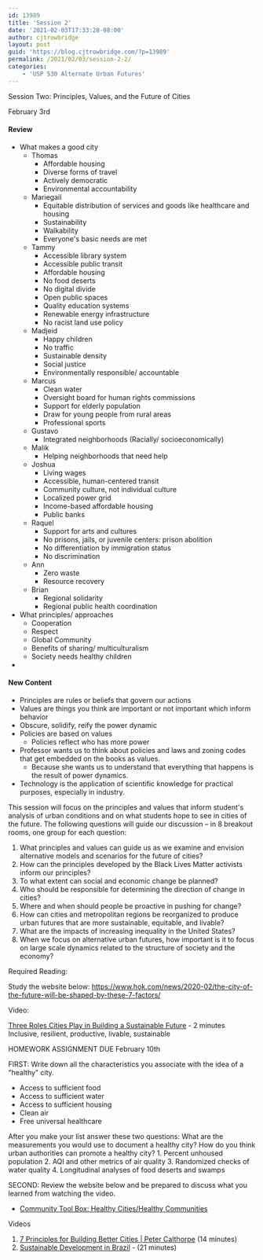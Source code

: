 ```yaml
---
id: 13989
title: 'Session 2'
date: '2021-02-03T17:33:28-08:00'
author: cjtrowbridge
layout: post
guid: 'https://blog.cjtrowbridge.com/?p=13989'
permalink: /2021/02/03/session-2-2/
categories:
    - 'USP 530 Alternate Urban Futures'
---
```


Session Two: Principles, Values, and the Future of Cities

February 3rd

#### Review

- What makes a good city 
    - Thomas 
        - Affordable housing
        - Diverse forms of travel
        - Actively democratic
        - Environmental accountability
    - Mariegail 
        - Equitable distribution of services and goods like healthcare and housing
        - Sustainability
        - Walkability
        - Everyone's basic needs are met
    - Tammy 
        - Accessible library system
        - Accessible public transit
        - Affordable housing
        - No food deserts
        - No digital divide
        - Open public spaces
        - Quality education systems
        - Renewable energy infrastructure
        - No racist land use policy
    - Madjeid 
        - Happy children
        - No traffic
        - Sustainable density
        - Social justice
        - Environmentally responsible/ accountable
    - Marcus 
        - Clean water
        - Oversight board for human rights commissions
        - Support for elderly population
        - Draw for young people from rural areas
        - Professional sports
    - Gustavo 
        - Integrated neighborhoods (Racially/ socioeconomically)
    - Malik 
        - Helping neighborhoods that need help
    - Joshua 
        - Living wages
        - Accessible, human-centered transit
        - Community culture, not individual culture
        - Localized power grid
        - Income-based affordable housing
        - Public banks
    - Raquel 
        - Support for arts and cultures
        - No prisons, jails, or juvenile centers: prison abolition
        - No differentiation by immigration status
        - No discrimination
    - Ann 
        - Zero waste
        - Resource recovery
    - Brian 
        - Regional solidarity
        - Regional public health coordination
- What principles/ approaches 
    - Cooperation
    - Respect
    - Global Community
    - Benefits of sharing/ multiculturalism
    - Society needs healthy children
- 

#### New Content

- Principles are rules or beliefs that govern our actions
- Values are things you think are important or not important which inform behavior
- Obscure, solidify, reify the power dynamic
- Policies are based on values 
    - Policies reflect who has more power
- Professor wants us to think about policies and laws and zoning codes that get embedded on the books as values. 
    - Because she wants us to understand that everything that happens is the result of power dynamics.
- Technology is the application of scientific knowledge for practical purposes, especially in industry.

This session will focus on the principles and values that inform student's analysis of urban conditions and on what students hope to see in cities of the future. The following questions will guide our discussion – in 8 breakout rooms, one group for each question:

1. What principles and values can guide us as we examine and envision alternative models and scenarios for the future of cities?
2. How can the principles developed by the Black Lives Matter activists inform our principles?
3. To what extent can social and economic change be planned?
4. Who should be responsible for determining the direction of change in cities?
5. Where and when should people be proactive in pushing for change?
6. How can cities and metropolitan regions be reorganized to produce urban futures that are more sustainable, equitable, and livable?
7. What are the impacts of increasing inequality in the United States?
8. When we focus on alternative urban futures, how important is it to focus on large scale dynamics related to the structure of society and the economy?

Required Reading:

Study the website below: <https://www.hok.com/news/2020-02/the-city-of-the-future-will-be-shaped-by-these-7-factors/>

Video:

[Three Roles Cities Play in Building a Sustainable Future](https://www.worldbank.org/en/news/feature/2017/04/19/three-roles-cities-play-in-building-a-sustainable-future) - 2 minutes Inclusive, resilient, productive, livable, sustainable

HOMEWORK ASSIGNMENT DUE February 10th

FIRST: Write down all the characteristics you associate with the idea of a "healthy" city.

- Access to sufficient food
- Access to sufficient water
- Access to sufficient housing
- Clean air
- Free universal healthcare

After you make your list answer these two questions: What are the measurements you would use to document a healthy city? How do you think urban authorities can promote a healthy city? 1. Percent unhoused population
2. AQI and other metrics of air quality
3. Randomized checks of water quality
4. Longitudinal analyses of food deserts and swamps

SECOND: Review the website below and be prepared to discuss what you learned from watching the video.

- [Community Tool Box: Healthy Cities/Healthy Communities](http://ctb.ku.edu/en/table-of-contents/overview/models-for-community-health-and-development/healthy-cities-healthy-communities/main)

Videos

1. [7 Principles for Building Better Cities | Peter Calthorpe](https://www.youtube.com/watch?v=IFjD3NMv6Kw) (14 minutes)
2. [Sustainable Development in Brazil](https://www.youtube.com/watch?v=r4sumpEqnlY) - (21 minutes)